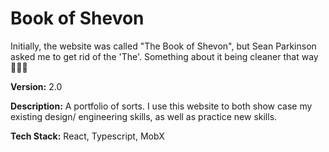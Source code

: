 # Book of Shevon

Initially, the website was called "The Book of Shevon", but Sean Parkinson asked me to get rid of the 'The'. Something about it being cleaner that way  🤷🏽‍♂️

**Version:** 2.0

**Description:** A portfolio of sorts. I use this website to both show case my existing design/ engineering skills, as
well as practice new skills.

**Tech Stack:** React, Typescript, MobX
